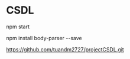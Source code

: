 # CSDL


npm start



npm install body-parser --save



https://github.com/tuandm2727/projectCSDL.git